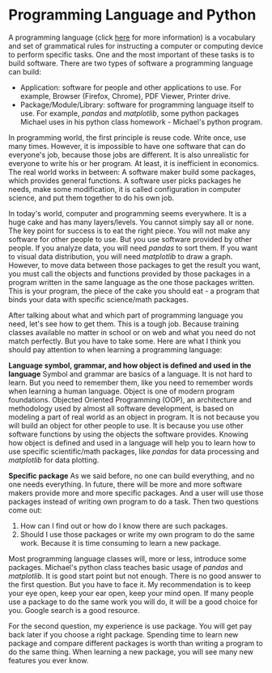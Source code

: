 # Programming Language and Python

A programming language (click [here](https://www.webopedia.com/TERM/P/programming_language.html
) for more information) is a vocabulary and set of grammatical rules for instructing a computer or computing device to perform specific tasks. One and the most important of these tasks is to build software. There are two types of software a programming language can build: 
* Application: software for people and other applications to use. For example, Browser (Firefox, Chrome), PDF Viewer, Printer drive.
* Package/Module/Library: software for programming language itself to use. For example, _pandas_ and _matplotlib_, some python packages Michael uses in his python class homework - Michael's python program.

In programming world, the first principle is reuse code. Write once, use many times. However, it is impossible to have one software that can do everyone's job, because those jobs are different. It is also unrealistic for everyone to write his or her program. At least, it is inefficient in economics. The real world works in between: A software maker build some packages, which provides general functions. A software user picks packages he needs, make some modification, it is called configuration in computer science, and put them together to do his own job. 

In today's world, computer and programming seems everywhere. It is a huge cake and has many layers/levels. You cannot simply say all or none. The key point for success is to eat the right piece. You will not make any software for other people to use. But you use software provided by other people. If you analyze data, you will need _pandas_ to sort them. If you want to visual data distribution, you will need _matplotlib_ to draw a graph. However, to move data between those packages to get the result you want, you must call the objects and functions provided by those packages in a program written in the same language as the one those packages written. This is your program, the piece of the cake you should eat - a program that binds your data with specific science/math packages. 

After talking about what and which part of programming language you need, let's see how to get them. This is a tough job. Because training classes available no matter in school or on web and what you need do not match perfectly. But you have to take some. Here are what I think you should pay attention to when learning a programming language:

**Language symbol, grammar, and how object is defined and used in the language**
Symbol and grammar are basics of a language. It is not hard to learn. But you need to remember them, like you need to remember words when learning a human language. Object is one of modern program foundations. Objected Oriented Programming (OOP), an architecture and methodology used by almost all software development, is based on modeling a part of real world as an object in program. It is not because you will build an object for other people to use. It is because you use other software functions by using the objects the software provides. Knowing how object is defined and used in a language will help you to learn how to use specific scientific/math packages, like _pandas_ for data processing and _matplotlib_ for data plotting.

**Specific package** As we said before, no one can build everything, and no one needs everything. In future, there will be more and more software makers provide more and more specific packages. And a user will use those packages instead of writing own program to do a task. Then two questions come out: 
  1. How can I find out or how do I know there are such packages.
  2. Should I use those packages or write my own program to do the same work. Because it is time consuming to learn a new package. 

Most programming language classes will, more or less, introduce some packages. Michael's python class teaches basic usage of _pandas_ and _matplotlib_. It is good start point but not enough. There is no good answer to the first question. But you have to face it. My recommendation is to keep your eye open, keep your ear open, keep your mind open. If many people use a package to do the same work you will do, it will be a good choice for you. Google search is a good resource. 

For the second question, my experience is use  package. You will get pay back later if you choose a right package. Spending time to learn new package and compare different packages is worth than writing a program to do the same thing. When learning a new package, you will see many new features you ever know.

